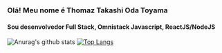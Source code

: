 ### Olá! Meu nome é Thomaz Takashi Oda Toyama

#### Sou desenvolvedor Full Stack, Omnistack Javascript, ReactJS/NodeJS

![Anurag's github stats](https://github-readme-stats.vercel.app/api?username=thomazot&theme=dark&count_private=true&show_icons=true&title_color=6e40c9&icon_color=6e40c9&line_height=20)
[![Top Langs](https://github-readme-stats.vercel.app/api/top-langs/?username=thomazot&theme=dark&layout=compact&show_icons=true&title_color=6e40c9&icon_color=6e40c9)](https://github.com/anuraghazra/github-readme-stats)
